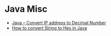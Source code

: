 # Java Misc

* [Java – Convert IP address to Decimal Number](https://www.favtuts.com/java-convert-ip-address-to-decimal-number/)
* [How to convert String to Hex in Java](https://www.favtuts.com/how-to-convert-string-to-hex-in-java/)